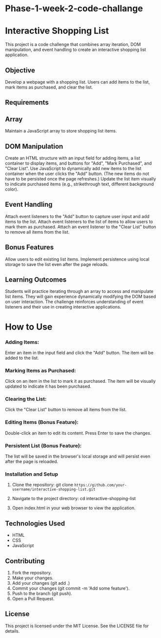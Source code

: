 # Phase-1-week-2-code-challange

# Interactive Shopping List

This project is a code challenge that combines array iteration, DOM manipulation, and event handling to create an interactive shopping list application.

## Objective

Develop a webpage with a shopping list. Users can add items to the list, mark items as purchased, and clear the list.

## Requirements

## Array

Maintain a JavaScript array to store shopping list items.

## DOM Manipulation

Create an HTML structure with an input field for adding items, a list container to display items, and buttons for "Add", "Mark Purchased", and "Clear List".
Use JavaScript to dynamically add new items to the list container when the user clicks the "Add" button. (The new items do not have to be persisted once the page refreshes.)
Update the list item visually to indicate purchased items (e.g., strikethrough text, different background color).

## Event Handling

Attach event listeners to the "Add" button to capture user input and add items to the list.
Attach event listeners to the list of items to allow users to mark them as purchased.
Attach an event listener to the "Clear List" button to remove all items from the list.

## Bonus Features

Allow users to edit existing list items.
Implement persistence using local storage to save the list even after the page reloads.

## Learning Outcomes

Students will practice iterating through an array to access and manipulate list items.
They will gain experience dynamically modifying the DOM based on user interaction.
The challenge reinforces understanding of event listeners and their use in creating interactive applications.

# How to Use

### Adding Items:

Enter an item in the input field and click the "Add" button. The item will be added to the list.

### Marking Items as Purchased:

Click on an item in the list to mark it as purchased. The item will be visually updated to indicate it has been purchased.

### Clearing the List:

Click the "Clear List" button to remove all items from the list.

### Editing Items (Bonus Feature):

Double-click an item to edit its content. Press Enter to save the changes.

### Persistent List (Bonus Feature):

The list will be saved in the browser's local storage and will persist even after the page is reloaded.

### Installation and Setup

1. Clone the repository:
   git clone `https://github.com/your-username/interactive-shopping-list.git`

2. Navigate to the project directory:
   cd interactive-shopping-list

3. Open index.html in your web browser to view the application.

## Technologies Used

- HTML
- CSS
- JavaScript

## Contributing

1. Fork the repository.
2. Make your changes.
3. Add your changes (git add .)
4. Commit your changes (git commit -m 'Add some feature').
5. Push to the branch (git push).
6. Open a Pull Request.

## License

This project is licensed under the MIT License. See the LICENSE file for details.
